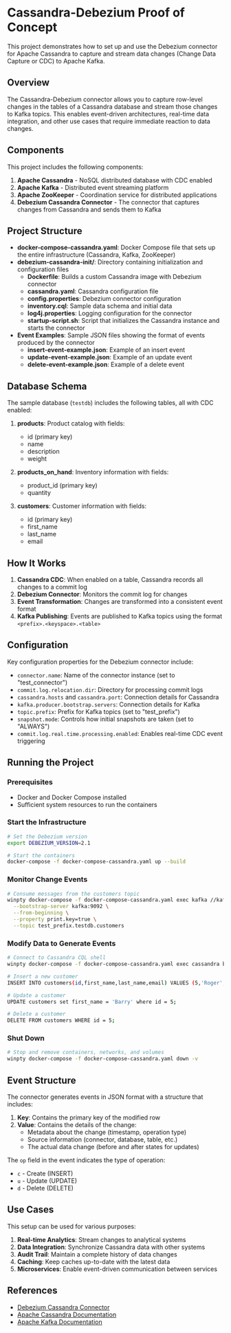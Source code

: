 # Cassandra-Debezium Proof of Concept

This project demonstrates how to set up and use the Debezium connector for Apache Cassandra to capture and stream data changes (Change Data Capture or CDC) to Apache Kafka.

## Overview

The Cassandra-Debezium connector allows you to capture row-level changes in the tables of a Cassandra database and stream those changes to Kafka topics. This enables event-driven architectures, real-time data integration, and other use cases that require immediate reaction to data changes.

## Components

This project includes the following components:

1. **Apache Cassandra** - NoSQL distributed database with CDC enabled
2. **Apache Kafka** - Distributed event streaming platform
3. **Apache ZooKeeper** - Coordination service for distributed applications
4. **Debezium Cassandra Connector** - The connector that captures changes from Cassandra and sends them to Kafka

## Project Structure

- **docker-compose-cassandra.yaml**: Docker Compose file that sets up the entire infrastructure (Cassandra, Kafka, ZooKeeper)
- **debezium-cassandra-init/**: Directory containing initialization and configuration files
  - **Dockerfile**: Builds a custom Cassandra image with Debezium connector
  - **cassandra.yaml**: Cassandra configuration file
  - **config.properties**: Debezium connector configuration
  - **inventory.cql**: Sample data schema and initial data
  - **log4j.properties**: Logging configuration for the connector
  - **startup-script.sh**: Script that initializes the Cassandra instance and starts the connector
- **Event Examples**: Sample JSON files showing the format of events produced by the connector
  - **insert-event-example.json**: Example of an insert event
  - **update-event-example.json**: Example of an update event
  - **delete-event-example.json**: Example of a delete event

## Database Schema

The sample database (`testdb`) includes the following tables, all with CDC enabled:

1. **products**: Product catalog with fields:
   - id (primary key)
   - name
   - description
   - weight

2. **products_on_hand**: Inventory information with fields:
   - product_id (primary key)
   - quantity

3. **customers**: Customer information with fields:
   - id (primary key)
   - first_name
   - last_name
   - email

## How It Works

1. **Cassandra CDC**: When enabled on a table, Cassandra records all changes to a commit log
2. **Debezium Connector**: Monitors the commit log for changes
3. **Event Transformation**: Changes are transformed into a consistent event format
4. **Kafka Publishing**: Events are published to Kafka topics using the format `<prefix>.<keyspace>.<table>`

## Configuration

Key configuration properties for the Debezium connector include:

- `connector.name`: Name of the connector instance (set to "test_connector")
- `commit.log.relocation.dir`: Directory for processing commit logs
- `cassandra.hosts` and `cassandra.port`: Connection details for Cassandra
- `kafka.producer.bootstrap.servers`: Connection details for Kafka
- `topic.prefix`: Prefix for Kafka topics (set to "test_prefix")
- `snapshot.mode`: Controls how initial snapshots are taken (set to "ALWAYS")
- `commit.log.real.time.processing.enabled`: Enables real-time CDC event triggering

## Running the Project

### Prerequisites

- Docker and Docker Compose installed
- Sufficient system resources to run the containers

### Start the Infrastructure

```bash
# Set the Debezium version
export DEBEZIUM_VERSION=2.1

# Start the containers
docker-compose -f docker-compose-cassandra.yaml up --build
```

### Monitor Change Events

```bash
# Consume messages from the customers topic
winpty docker-compose -f docker-compose-cassandra.yaml exec kafka //kafka/bin/kafka-console-consumer.sh \
  --bootstrap-server kafka:9092 \
  --from-beginning \
  --property print.key=true \
  --topic test_prefix.testdb.customers
```

### Modify Data to Generate Events

```bash
# Connect to Cassandra CQL shell
winpty docker-compose -f docker-compose-cassandra.yaml exec cassandra bash -c 'cqlsh --keyspace=testdb'

# Insert a new customer
INSERT INTO customers(id,first_name,last_name,email) VALUES (5,'Roger','Poor','roger@poor.com');

# Update a customer
UPDATE customers set first_name = 'Barry' where id = 5;

# Delete a customer
DELETE FROM customers WHERE id = 5;
```

### Shut Down

```bash
# Stop and remove containers, networks, and volumes
winpty docker-compose -f docker-compose-cassandra.yaml down -v
```

## Event Structure

The connector generates events in JSON format with a structure that includes:

1. **Key**: Contains the primary key of the modified row
2. **Value**: Contains the details of the change:
   - Metadata about the change (timestamp, operation type)
   - Source information (connector, database, table, etc.)
   - The actual data change (before and after states for updates)

The `op` field in the event indicates the type of operation:
- `c` - Create (INSERT)
- `u` - Update (UPDATE)
- `d` - Delete (DELETE)

## Use Cases

This setup can be used for various purposes:

1. **Real-time Analytics**: Stream changes to analytical systems
2. **Data Integration**: Synchronize Cassandra data with other systems
3. **Audit Trail**: Maintain a complete history of data changes
4. **Caching**: Keep caches up-to-date with the latest data
5. **Microservices**: Enable event-driven communication between services

## References

- [Debezium Cassandra Connector](https://debezium.io/documentation/reference/stable/connectors/cassandra.html)
- [Apache Cassandra Documentation](https://cassandra.apache.org/doc/latest/)
- [Apache Kafka Documentation](https://kafka.apache.org/documentation/)
